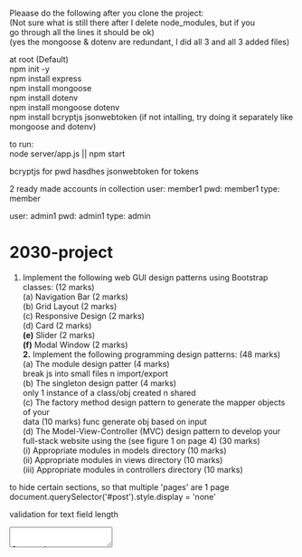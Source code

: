 Pleaase do the following after you clone the project:  
(Not sure what is still there after I delete node_modules, but if you  
go through all the lines it should be ok)  
(yes the mongoose & dotenv are redundant, I did all 3 and all 3 added files)

at root (Default)  
npm init -y  
npm install express  
npm install mongoose  
npm install dotenv  
npm install mongoose dotenv  
npm install bcryptjs jsonwebtoken  (if not intalling, try doing it separately like mongoose and dotenv)  

 
to run:  
node server/app.js  ||   npm start  

bcryptjs for pwd hasdhes
jsonwebtoken for tokens


2 ready made accounts in collection
user: member1
pwd: member1
type: member

user: admin1
pwd: admin1
type: admin


2030-project  
===============  
1. Implement the following web GUI design patterns using Bootstrap  
classes: (12 marks)  
(a) Navigation Bar (2 marks)  
(b) Grid Layout (2 marks)  
(c) Responsive Design (2 marks)  
(d) Card (2 marks)  
**(e)** Slider (2 marks)  
**(f)** Modal Window (2 marks)  
**2.** Implement the following programming design patterns: (48 marks)  
(a) The module design patter (4 marks)  
    break js into small files n import/export  
(b) The singleton design patter (4 marks)  
    only 1 instance of a class/obj created n shared  
(c) The factory method design pattern to generate the mapper objects of your  
data (10 marks)
    func generate obj based on input  
(d) The Model-View-Controller (MVC) design pattern to develop your full-stack website using the (see figure 1 on page 4) (30 marks)  
    (i) Appropriate modules in models directory (10 marks)  
    (ii) Appropriate modules in views directory (10 marks)  
    (iii) Appropriate modules in controllers directory (10 marks)  

to hide certain sections, so that multiple 'pages' are 1 page  
document.querySelector('#post').style.display = 'none'  

validation for text field length  
<textarea maxlength="280" minlength="50">  

for actions  
<form class="row " action="addPost" method="post">  
and then in abcController.js
memberController.post('/addPost',  async (req, res, next) => {  

mongodb  
// this is for remote conection, bc code is setup for local conection by default, user/pwd does not matter right now  
(() => {  
    const config = {}  
    config.SERVER = process.env.PORT || 8080;  
    config.USERNAME = 'ying'  
    config.PASSWORD = 'mongodb'  
    config.DATABASE = 'web'  
    module.exports = config  
})()  
DATABASE name == name of database in compass whne u add new database  


models/util.js  
    const getMongoClient = (local = false) => {  
true/false == default if local or remote connection  